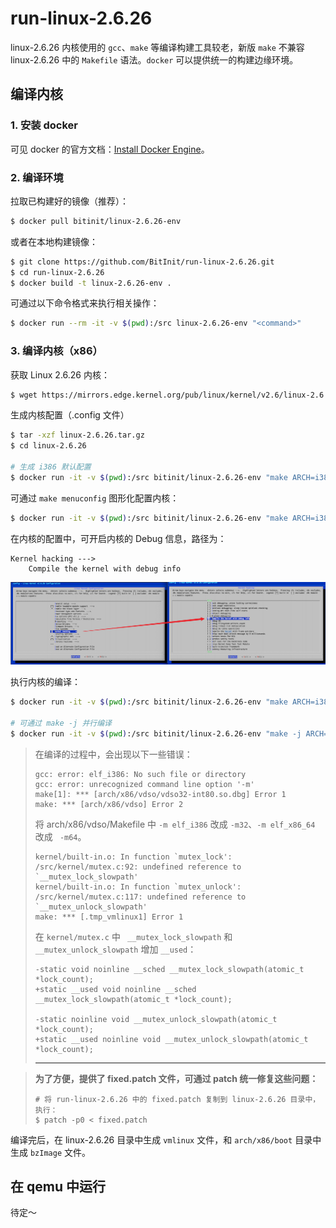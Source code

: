 # run-linux-2.6.26
linux-2.6.26 内核使用的 `gcc`、`make` 等编译构建工具较老，新版 `make` 不兼容 linux-2.6.26 中的 `Makefile` 语法。`docker` 可以提供统一的构建边缘环境。

## 编译内核
### 1. 安装 docker
可见 docker 的官方文档：[Install Docker Engine](https://docs.docker.com/engine/install/)。

### 2. 编译环境
拉取已构建好的镜像（推荐）：
``` bash
$ docker pull bitinit/linux-2.6.26-env
```

或者在本地构建镜像：
``` bash
$ git clone https://github.com/BitInit/run-linux-2.6.26.git
$ cd run-linux-2.6.26
$ docker build -t linux-2.6.26-env .
```

可通过以下命令格式来执行相关操作：
``` bash
$ docker run --rm -it -v $(pwd):/src linux-2.6.26-env "<command>"
```
### 3. 编译内核（x86）
获取 Linux 2.6.26 内核：
``` bash
$ wget https://mirrors.edge.kernel.org/pub/linux/kernel/v2.6/linux-2.6.26.tar.gz
```

生成内核配置（.config 文件）
``` bash
$ tar -xzf linux-2.6.26.tar.gz
$ cd linux-2.6.26

# 生成 i386 默认配置
$ docker run -it -v $(pwd):/src bitinit/linux-2.6.26-env "make ARCH=i386 defconfig"
```

可通过 `make menuconfig` 图形化配置内核：
``` bash
$ docker run -it -v $(pwd):/src bitinit/linux-2.6.26-env "make ARCH=i386 menuconfig"
```
在内核的配置中，可开启内核的 Debug 信息，路径为：
```
Kernel hacking --->
    Compile the kernel with debug info
```
![](./static/compile_debug_info.png)

执行内核的编译：
```bash
$ docker run -it -v $(pwd):/src bitinit/linux-2.6.26-env "make ARCH=i386 bzImage"

# 可通过 make -j 并行编译
$ docker run -it -v $(pwd):/src bitinit/linux-2.6.26-env "make -j ARCH=i386 bzImage"
```
> 在编译的过程中，会出现以下一些错误：
> ```
> gcc: error: elf_i386: No such file or directory
> gcc: error: unrecognized command line option '-m'
> make[1]: *** [arch/x86/vdso/vdso32-int80.so.dbg] Error 1
> make: *** [arch/x86/vdso] Error 2
> ```
> 将 arch/x86/vdso/Makefile 中 `-m elf_i386` 改成 `-m32`、`-m elf_x86_64` 改成 ` -m64`。
>
> ```
> kernel/built-in.o: In function `mutex_lock':
> /src/kernel/mutex.c:92: undefined reference to `__mutex_lock_slowpath'
> kernel/built-in.o: In function `mutex_unlock':
> /src/kernel/mutex.c:117: undefined reference to `__mutex_unlock_slowpath'
> make: *** [.tmp_vmlinux1] Error 1
> ```
> 在 `kernel/mutex.c` 中 ` __mutex_lock_slowpath` 和 `__mutex_unlock_slowpath` 增加 `__used`：
> ```
> -static void noinline __sched __mutex_lock_slowpath(atomic_t *lock_count);
> +static __used void noinline __sched __mutex_lock_slowpath(atomic_t *lock_count);
> 
> -static noinline void __mutex_unlock_slowpath(atomic_t *lock_count);
> +static __used noinline void __mutex_unlock_slowpath(atomic_t *lock_count);
> ```
> --------

> **为了方便，提供了 fixed.patch 文件，可通过 patch 统一修复这些问题：**
>
> ```
> # 将 run-linux-2.6.26 中的 fixed.patch 复制到 linux-2.6.26 目录中，执行：
> $ patch -p0 < fixed.patch
> ```

编译完后，在 linux-2.6.26 目录中生成 `vmlinux` 文件，和 `arch/x86/boot` 目录中生成 `bzImage` 文件。

## 在 qemu 中运行

待定～

